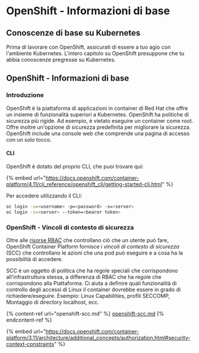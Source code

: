# OpenShift - Informazioni di base

## Conoscenze di base su Kubernetes <a href="#a94e" id="a94e"></a>

Prima di lavorare con OpenShift, assicurati di essere a tuo agio con l'ambiente Kubernetes. L'intero capitolo su OpenShift presuppone che tu abbia conoscenze pregresse su Kubernetes.

## OpenShift - Informazioni di base

### Introduzione

OpenShift è la piattaforma di applicazioni in container di Red Hat che offre un insieme di funzionalità superiori a Kubernetes. OpenShift ha politiche di sicurezza più rigide. Ad esempio, è vietato eseguire un container come root. Offre inoltre un'opzione di sicurezza predefinita per migliorare la sicurezza. OpenShift include una console web che comprende una pagina di accesso con un solo tocco.

#### CLI

OpenShift è dotato del proprio CLI, che puoi trovare qui:

{% embed url="https://docs.openshift.com/container-platform/4.11/cli_reference/openshift_cli/getting-started-cli.html" %}

Per accedere utilizzando il CLI:
```bash
oc login -u=<username> -p=<password> -s=<server>
oc login -s=<server> --token=<bearer token>
```
### **OpenShift - Vincoli di contesto di sicurezza** <a href="#a94e" id="a94e"></a>

Oltre alle [risorse RBAC](https://docs.openshift.com/container-platform/3.11/architecture/additional\_concepts/authorization.html#architecture-additional-concepts-authorization) che controllano ciò che un utente può fare, OpenShift Container Platform fornisce i _vincoli di contesto di sicurezza_ (SCC) che controllano le azioni che una pod può eseguire e a cosa ha la possibilità di accedere.

SCC è un oggetto di politica che ha regole speciali che corrispondono all'infrastruttura stessa, a differenza di RBAC che ha regole che corrispondono alla Piattaforma. Ci aiuta a definire quali funzionalità di controllo degli accessi di Linux il container dovrebbe essere in grado di richiedere/eseguire. Esempio: Linux Capabilities, profili SECCOMP, Montaggio di directory localhost, ecc.

{% content-ref url="openshift-scc.md" %}
[openshift-scc.md](openshift-scc.md)
{% endcontent-ref %}

{% embed url="https://docs.openshift.com/container-platform/3.11/architecture/additional_concepts/authorization.html#security-context-constraints" %}
